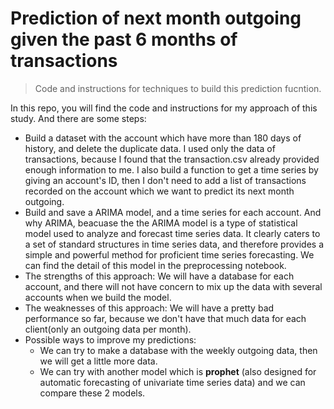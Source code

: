 # Prediction of next month outgoing given the past 6 months of transactions

> Code and instructions for techniques to build this prediction fucntion.

In this repo, you will find the code and instructions for my approach of this study. And there are some steps:

* Build a dataset with the account which have more than 180 days of history, and delete the duplicate data. I used only the data of transactions, because I found that the transaction.csv already provided enough information to me. I also build a function to get a time series by giving an account's ID, then I don't need to add a list of transactions recorded on the account which we want to predict its next month outgoing. 
* Build and save a ARIMA model, and a time series for each account. And why ARIMA, beacuase the the ARIMA model is a type of statistical model used to analyze and forecast time series data. It clearly caters to a set of standard structures in time series data, and therefore provides a simple and powerful method for proficient time series forecasting. We can find the detail of this model in the preprocessing notebook.
* The strengths of this approach: We will have a database for each account, and there will not have concern to mix up the data with several accounts when we build the model.
* The weaknesses of this approach: We will have a pretty bad performance so far, because we don't have that much data for each client(only an outgoing data per month).
* Possible ways to improve my predictions: 
    - We can try to make a database with the weekly outgoing data, then we will get a little more data.
    - We can try with another model which is **prophet** (also designed for automatic forecasting of univariate time series data) and we can compare these 2 models.